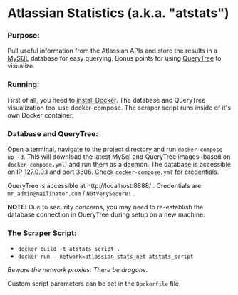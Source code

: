 # Atlassian Statistics (a.k.a. "atstats")
### Purpose:
Pull useful information from the Atlassian APIs and store the results in a [MySQL](https://www.mysql.com/) database for easy querying.  Bonus points for using [QueryTree](https://querytreeapp.com/) to visualize.

### Running:
First of all, you need to [install Docker](https://www.docker.com/products/docker-desktop).  The database and QueryTree visualization tool use docker-compose.  The scraper script runs inside of it's own Docker container.

### Database and QueryTree:
Open a terminal, navigate to the project directory and run `docker-compose up -d`.  This will download the latest MySql and QueryTree images (based on `docker-compose.yml`) and run them as a daemon.
The database is accessible on IP 127.0.0.1 and port 3306.  Check `docker-compose.yml` for credentials.

QueryTree is accessible at http://localhost:8888/ .  Credentials are `mr_admin@mailinator.com` / `N0tVerySecure!` .

**NOTE:** Due to security concerns, you may need to re-establish the database connection in QueryTree during setup on a new machine.

### The Scraper Script:
- `docker build -t atstats_script .`
- `docker run --network=atlassian-stats_net atstats_script`

*Beware the network proxies.  There be dragons.*

Custom script parameters can be set in the `Dockerfile` file.